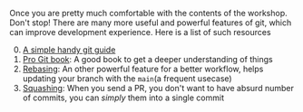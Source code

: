 Once you are pretty much comfortable with the contents of the workshop. Don't stop! There are many more useful and powerful features of git, which can improve development experience.
Here is a list of such resources

0. [A simple handy git guide](https://rogerdudler.github.io/git-guide/)
1. [Pro Git book](https://git-scm.com/book/en/v2): A good book to get a deeper understanding of things
2. [Rebasing](https://youtu.be/f1wnYdLEpgI): An other powerful feature for a better workflow, helps updating your branch with the `main`(a frequent usecase)
3. [Squashing](https://www.internalpointers.com/post/squash-commits-into-one-git): When you send a PR, you don't want to have absurd number of commits, you can *simply* them into a single commit
